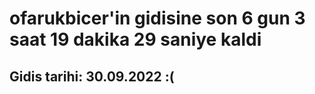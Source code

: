 # ofarukbicer'in gidisine son 6 gun 3 saat 19 dakika 29 saniye kaldi

## Gidis tarihi: 30.09.2022 :(